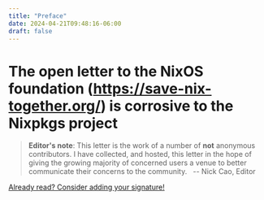 ```yaml
---
title: "Preface"
date: 2024-04-21T09:48:16-06:00
draft: false
---
```


# The open letter to the NixOS foundation (https://save-nix-together.org/) is corrosive to the Nixpkgs project

> **Editor's note**:
> This letter is the work of a number of **not** anonymous contributors.
> I have collected, and hosted, this letter in the hope of giving the growing majority
> of concerned users a venue to better communicate their concerns to the community.
> &nbsp;
> -- Nick Cao, Editor

[Already read? Consider adding your signature!](https://github.com/NickCao/really-save-nix-together/edit/main/content/posts/signatures.md)
